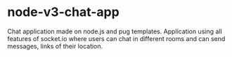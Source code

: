 # node-v3-chat-app
Chat application made on node.js and pug templates.
Application using all features of socket.io where users can chat in different rooms and can send messages, links of their location.

